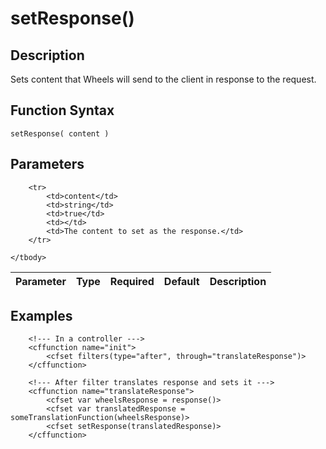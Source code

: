 # setResponse()

## Description
Sets content that Wheels will send to the client in response to the request.

## Function Syntax
	setResponse( content )


## Parameters
<table>
	<thead>
		<tr>
			<th>Parameter</th>
			<th>Type</th>
			<th>Required</th>
			<th>Default</th>
			<th>Description</th>
		</tr>
	</thead>
	<tbody>
		
		<tr>
			<td>content</td>
			<td>string</td>
			<td>true</td>
			<td></td>
			<td>The content to set as the response.</td>
		</tr>
		
	</tbody>
</table>


## Examples
	
		<!--- In a controller --->
		<cffunction name="init">
			<cfset filters(type="after", through="translateResponse")>
		</cffunction>
		
		<!--- After filter translates response and sets it --->
		<cffunction name="translateResponse">
			<cfset var wheelsResponse = response()>
			<cfset var translatedResponse = someTranslationFunction(wheelsResponse)>
			<cfset setResponse(translatedResponse)>
		</cffunction>
